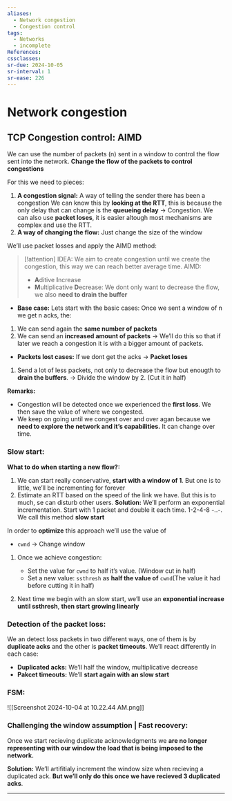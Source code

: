 ```yaml
---
aliases:
  - Network congestion
  - Congestion control
tags:
  - Networks
  - incomplete
References: 
cssclasses: 
sr-due: 2024-10-05
sr-interval: 1
sr-ease: 226
---
```

# Network congestion

## TCP Congestion control: AIMD
We can use the number of packets (n) sent in a window to control the flow sent into the network. **Change the flow of the packets to control congestions**

For this we need to pieces: 
1. **A congestion signal:** A way of telling the sender there has been a congestion
   We can know this by **looking at the RTT**, this is because the only delay that can change is the **queueing delay** → Congestion. 
   We can also use **packet loses**, it is easier altough most mechanisms are complex and use the RTT.
2. **A way of changing the flow:** Just change the size of the window

We’ll use packet losses and apply the AIMD method:

> [!attention] IDEA: 
> We aim to create congestion until we create the congestion, this way we can reach better average time. 
> AIMD: 
> + **A**ditive **I**ncrease
> + **M**ultiplicative **D**ecrease: 
> 	We dont only want to decrease the flow, we also **need to drain the buffer** 

+ **Base case:** Lets start with the basic cases: Once we sent a window of n we get n acks, the: 
1. We can send again the **same number of packets** 
2. We can send an **increased amount of packets** → We’ll do this so that if later we reach a congestion it is with a bigger amount of packets.
+ **Packets lost cases:** If we dont get the acks → **Packet loses**
1. Send a lot of less packets, not only to decrease the flow but enougth to **drain the buffers**. → Divide the window by 2. (Cut it in half)

**Remarks:**
+ Congestion will be detected once we experienced the **first loss**. We then save the value of where we congested. 
+ We keep on going until we congest over and over agan because we **need to explore the network and it’s capabilities.** It can change over time.
### Slow start: 

**What to do when starting a new flow?:** 
1. We can start really conservative, **start with a window of 1**.
   But one is to little, we’ll be incrementing for forever
2. Estimate an RTT based on the speed of the link we have. 
   But this is to much, se can disturb other users. 
**Solution:** We’ll perform an exponential incrementation. Start with 1 packet and double it each time. 1-2-4-8 -..-. We call this method **slow start**

In order to **optimize** this approach we’ll use the value of 
+ `cwnd` → Change window

1. Once we achieve congestion: 
	+ Set the value for `cwnd` to half it’s value. (Window cut in half)
	+ Set a new value: `ssthresh` as **half the value of**  `cwnd`(The value it had before cutting it in half)
	  
2. Next time we begin with an slow start, we’ll use an **exponential increase until ssthresh**, **then start growing linearly**

### Detection of the packet loss:

We an detect loss packets in two different ways, one of them is by **duplicate acks** and the other is **packet timeouts**. We’ll react differently in each case:

+ **Duplicated acks:** We’ll half the window, multiplicative decrease
+ **Pakcet timeouts:** We’ll **start again with an slow start**


### FSM:
![[Screenshot 2024-10-04 at 10.22.44 AM.png]]
### Challenging the window assumption | Fast recovery: 
Once we start recieving duplicate acknowledgments we **are no longer representing with our window the load that is being imposed to the network.** 

**Solution:** We’ll artifitialy increment the window size when recieving a duplicated ack. **But we’ll only do this once we have recieved 3 duplicated acks**. 
***
